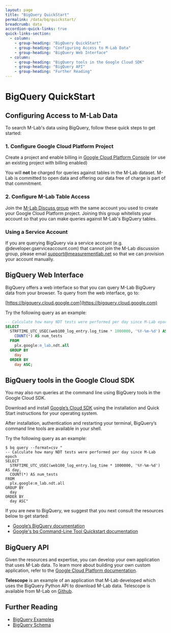 ```yaml
---
layout: page
title: "BigQuery QuickStart"
permalink: /data/bq/quickstart/
breadcrumb: data
accordion-quick-links: true
quick-links-section:
  - column:
    - group-heading: "BigQuery QuickStart"
    - group-heading: "Configuring Access to M-Lab Data"
    - group-heading: "BigQuery Web Interface"
  - column:
    - group-heading: "BigQuery tools in the Google Cloud SDK"
    - group-heading: "BigQuery API"
    - group-heading: "Further Reading"
---
```


# BigQuery QuickStart

## Configuring Access to M-Lab Data

To search M-Lab's data using BigQuery, follow these quick steps to get started:

### 1. Configure Google Cloud Platform Project

Create a project and enable billing in [Google Cloud Platform Console](https://console.developers.google.com/) (or use an existing project with billing enabled)

You will **not** be charged for queries against tables in the M-Lab dataset. M-Lab is committed to open data and offering our data free of charge is part of that commitment.

### 2. Configure M-Lab Table Access

Join the [M-Lab Discuss group](https://groups.google.com/a/measurementlab.net/forum/#!forum/discuss) with the same account you used to create your Google Cloud Platform project. Joining this group whitelists your account so that you can make queries against M-Lab's BigQuery tables.

### Using a Service Account

If you are querying BigQuery via a service account (e.g. @developer.gserviceaccount.com) that cannot join the M-Lab discussion group, please email [support@measurementlab.net](mailto:support@measurementlab.net) so that we can provision your account manually.

## BigQuery Web Interface

BigQuery offers a web interface so that you can query M-Lab BigQuery data from your browser. To query from the web interface, go to:

[https://bigquery.cloud.google.com](https://bigquery.cloud.google.com)

Try the following query as an example:

~~~sql
-- Calculate how many NDT tests were performed per day since M-Lab epoch
SELECT
  STRFTIME_UTC_USEC(web100_log_entry.log_time * 1000000, '%Y-%m-%d') AS day,
    COUNT(*) AS num_tests
  FROM
    plx.google:m_lab.ndt.all
  GROUP BY
    day
  ORDER BY
    day ASC;
~~~

## BigQuery tools in the Google Cloud SDK

You may also run queries at the command line using BigQuery tools in the Google Cloud SDK.

Download and install [Google’s Cloud SDK](https://cloud.google.com/sdk/) using the installation and Quick Start instructions for your operating system.

After installation, authentication and restarting your terminal, BigQuery’s command line tools are available in your shell.

Try the following query as an example:

~~~shell
$ bq query --format=csv "
-- Calculate how many NDT tests were performed per day since M-Lab epoch
SELECT
  STRFTIME_UTC_USEC(web100_log_entry.log_time * 1000000, '%Y-%m-%d') AS day,
  COUNT(*) AS num_tests
FROM
  plx.google:m_lab.ndt.all
GROUP BY
  day
ORDER BY
  day ASC"
~~~

If you are new to BigQuery, we suggest that you next consult the resources below to get started:

* [Google’s BigQuery documentation](https://cloud.google.com/bigquery/what-is-bigquery)
* [Google's bq Command-Line Tool Quickstart documentation](https://cloud.google.com/bigquery/bq-command-line-tool-quickstart)

## BigQuery API

Given the resources and expertise, you can develop your own application that uses M-Lab data. To learn more about building your own custom application, refer to the [Google Cloud Platform documentation](https://cloud.google.com/docs/).

**Telescope** is an example of an application that M-Lab developed which uses the BigQuery Python API to download M-Lab data. Telescope is available from M-Lab on [Github](https://github.com/m-lab/telescope).

## Further Reading

* [BigQuery Examples](/data/bq/examples)
* [BigQuery Schema](/data/bq/schema)
